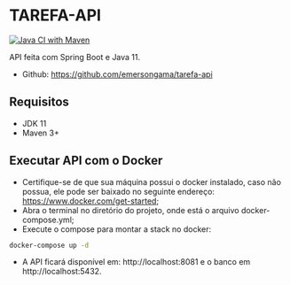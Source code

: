 # TAREFA-API

[![Java CI with Maven](https://github.com/emersongama/tarefa-api/actions/workflows/maven.yml/badge.svg)](https://github.com/emersongama/tarefa-api/actions/workflows/maven.yml)

API feita com Spring Boot e Java 11.

- Github: https://github.com/emersongama/tarefa-api
## Requisitos

- JDK 11
- Maven 3+

## Executar API com o Docker

- Certifique-se de que sua máquina possui o docker instalado, caso não possua, ele pode ser baixado no seguinte endereço: https://www.docker.com/get-started;
- Abra o terminal no diretório do projeto, onde está o arquivo docker-compose.yml;
- Execute o compose para montar a stack no docker:

```bash
docker-compose up -d
```
- A API ficará disponível em: http://localhost:8081 e o banco em http://localhost:5432.